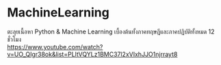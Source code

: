 # MachineLearning
ตะลุยเนื้อหา Python & Machine Learning เบื้องต้นทั้งภาคทฤษฎีและภาคปฏิบัติทั้งหมด 12 ชั่วโมง  
https://www.youtube.com/watch?v=UO_QIgr38ok&list=PLltVQYLz1BMC37l2xVIxhJJO1njrrayt8
